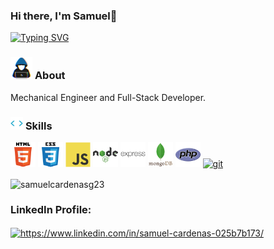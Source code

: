 ### Hi there, I'm Samuel👋

<a href="https://git.io/typing-svg"><img src="https://readme-typing-svg.demolab.com?font=cascadia+code&pause=1000&color=000000&random=false&width=435&lines=Mechanical+Engineer;Full-Stack+Developer." alt="Typing SVG" /></a>

### <img src="./assets/hacker.gif" width="35" alt="About" /> **About**
<p>Mechanical Engineer and Full-Stack Developer.</p>

### <img src="./assets/code-element.gif" width="20" alt="Skills" />  **Skills**
<!--<h3 align="left">Skills:</h3>-->
<p align="left"> 
  <a href="https://www.w3.org/html/" target="_blank" rel="noreferrer"> <img src="https://raw.githubusercontent.com/devicons/devicon/master/icons/html5/html5-original-wordmark.svg" alt="html5" width="40" height="40"/></a> 
  <a href="https://www.w3schools.com/css/" target="_blank" rel="noreferrer"> <img src="https://raw.githubusercontent.com/devicons/devicon/master/icons/css3/css3-original-wordmark.svg" alt="css3" width="40" height="40"/></a> 
  <a href="https://developer.mozilla.org/en-US/docs/Web/JavaScript" target="_blank" rel="noreferrer"> <img src="https://raw.githubusercontent.com/devicons/devicon/master/icons/javascript/javascript-original.svg" alt="javascript" width="40" height="40"/></a> 
  <a href="https://nodejs.org" target="_blank" rel="noreferrer"> <img src="https://raw.githubusercontent.com/devicons/devicon/master/icons/nodejs/nodejs-original-wordmark.svg" alt="nodejs" width="40" height="40"/></a> 
  <a href="https://expressjs.com" target="_blank" rel="noreferrer"> <img src="https://raw.githubusercontent.com/devicons/devicon/master/icons/express/express-original-wordmark.svg" alt="express" width="40" height="40"/></a>
  <a href="https://www.mongodb.com/" target="_blank" rel="noreferrer"> <img src="https://raw.githubusercontent.com/devicons/devicon/master/icons/mongodb/mongodb-original-wordmark.svg" alt="mongodb" width="40" height="40"/></a>
  <a href="https://www.php.net" target="_blank" rel="noreferrer"> <img src="https://raw.githubusercontent.com/devicons/devicon/master/icons/php/php-original.svg" alt="php" width="40" height="40"/></a> 
  <a href="https://git-scm.com/" target="_blank" rel="noreferrer"> <img src="https://www.vectorlogo.zone/logos/git-scm/git-scm-icon.svg" alt="git" width="40" height="40"/></a>
</p>

<p><img align="center" src="https://github-readme-stats.vercel.app/api/top-langs?username=samuelcardenasg23&show_icons=true&locale=en&layout=compact" alt="samuelcardenasg23" /></p>

<!--<p><img align="center" src="https://github-readme-stats.vercel.app/api/top-langs?username=samuelcardenasg23&theme=tokyonight&show_icons=true&locale=en&layout=compact" alt="samuelcardenasg23" /></p>-->

<h3 align="left">LinkedIn Profile:</h3>
<p align="left">
<a href="https://www.linkedin.com/in/samuel-cardenas-025b7b173/" target="blank"><img align="center" src="https://raw.githubusercontent.com/rahuldkjain/github-profile-readme-generator/master/src/images/icons/Social/linked-in-alt.svg" alt="https://www.linkedin.com/in/samuel-cardenas-025b7b173/" height="30" width="40" /></a>
</p>
